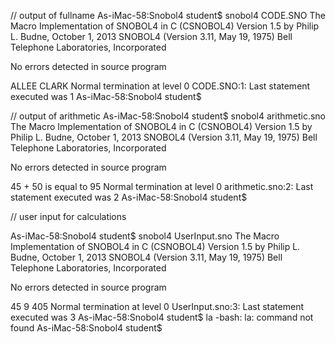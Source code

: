 
// output of fullname
As-iMac-58:Snobol4 student$ snobol4 CODE.SNO 
The Macro Implementation of SNOBOL4 in C (CSNOBOL4) Version 1.5
    by Philip L. Budne, October 1, 2013
SNOBOL4 (Version 3.11, May 19, 1975)
    Bell Telephone Laboratories, Incorporated

No errors detected in source program

ALLEE CLARK
Normal termination at level 0
CODE.SNO:1: Last statement executed was 1
As-iMac-58:Snobol4 student$ 

// output of arithmetic
As-iMac-58:Snobol4 student$ snobol4 arithmetic.sno 
The Macro Implementation of SNOBOL4 in C (CSNOBOL4) Version 1.5
    by Philip L. Budne, October 1, 2013
SNOBOL4 (Version 3.11, May 19, 1975)
    Bell Telephone Laboratories, Incorporated

No errors detected in source program

45 + 50 is equal to
95
Normal termination at level 0
arithmetic.sno:2: Last statement executed was 2
As-iMac-58:Snobol4 student$ 

// user input for calculations

As-iMac-58:Snobol4 student$ snobol4 UserInput.sno 
The Macro Implementation of SNOBOL4 in C (CSNOBOL4) Version 1.5
    by Philip L. Budne, October 1, 2013
SNOBOL4 (Version 3.11, May 19, 1975)
    Bell Telephone Laboratories, Incorporated

No errors detected in source program

45
9
405
Normal termination at level 0
UserInput.sno:3: Last statement executed was 3
As-iMac-58:Snobol4 student$ la
-bash: la: command not found
As-iMac-58:Snobol4 student$ 